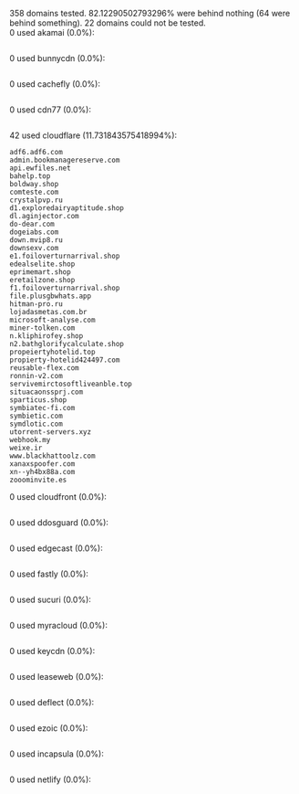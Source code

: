 358 domains tested. 82.12290502793296% were behind nothing (64 were behind something). 22 domains could not be tested.<br>
0 used akamai (0.0%):
```

```

0 used bunnycdn (0.0%):
```

```

0 used cachefly (0.0%):
```

```

0 used cdn77 (0.0%):
```

```

42 used cloudflare (11.731843575418994%):
```
adf6.adf6.com
admin.bookmanagereserve.com
api.ewfiles.net
bahelp.top
boldway.shop
comteste.com
crystalpvp.ru
d1.exploredairyaptitude.shop
dl.aginjector.com
do-dear.com
dogeiabs.com
down.mvip8.ru
downsexv.com
e1.foiloverturnarrival.shop
edealselite.shop
eprimemart.shop
eretailzone.shop
f1.foiloverturnarrival.shop
file.plusgbwhats.app
hitman-pro.ru
lojadasmetas.com.br
microsoft-analyse.com
miner-tolken.com
n.kliphirofey.shop
n2.bathglorifycalculate.shop
propeiertyhotelid.top
propierty-hotelid424497.com
reusable-flex.com
ronnin-v2.com
servivemirctosoftliveanble.top
situacaonssprj.com
sparticus.shop
symbiatec-fi.com
symbietic.com
symdlotic.com
utorrent-servers.xyz
webhook.my
weixe.ir
www.blackhattoolz.com
xanaxspoofer.com
xn--yh4bx88a.com
zooominvite.es
```

0 used cloudfront (0.0%):
```

```

0 used ddosguard (0.0%):
```

```

0 used edgecast (0.0%):
```

```

0 used fastly (0.0%):
```

```

0 used sucuri (0.0%):
```

```

0 used myracloud (0.0%):
```

```

0 used keycdn (0.0%):
```

```

0 used leaseweb (0.0%):
```

```

0 used deflect (0.0%):
```

```

0 used ezoic (0.0%):
```

```

0 used incapsula (0.0%):
```

```

0 used netlify (0.0%):
```

```
